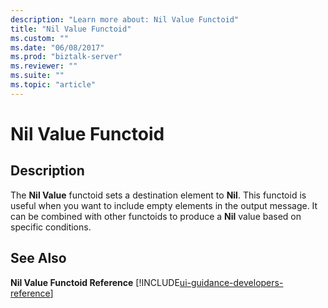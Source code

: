 ```yaml
---
description: "Learn more about: Nil Value Functoid"
title: "Nil Value Functoid"
ms.custom: ""
ms.date: "06/08/2017"
ms.prod: "biztalk-server"
ms.reviewer: ""
ms.suite: ""
ms.topic: "article"
---
```

# Nil Value Functoid

## Description
The **Nil Value** functoid sets a destination element to **Nil**. This functoid is useful when you want to include empty elements in the output message. It can be combined with other functoids to produce a **Nil** value based on specific conditions.  
  
## See Also  
 **Nil Value Functoid Reference** [!INCLUDE[ui-guidance-developers-reference](../includes/ui-guidance-developers-reference.md)]
